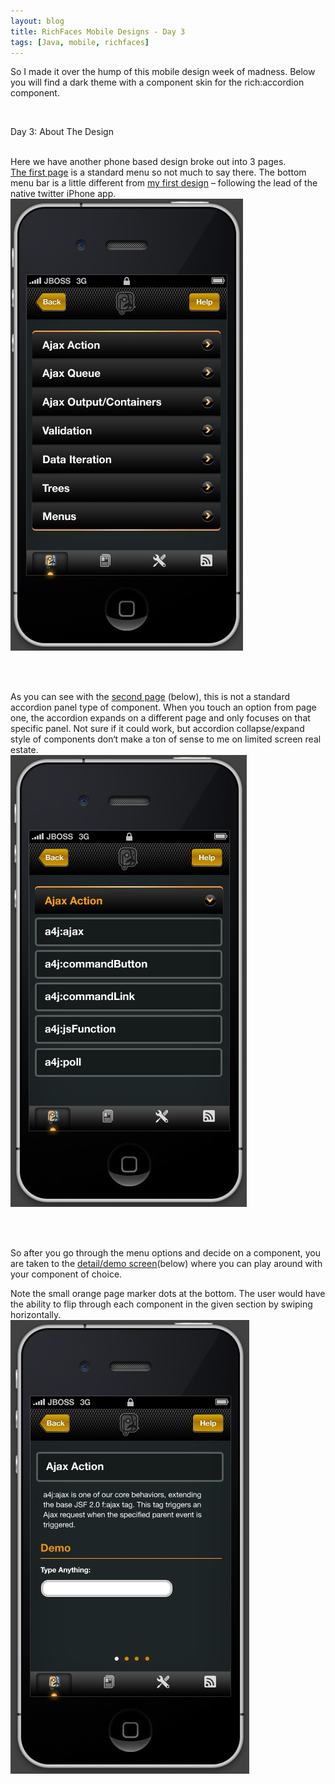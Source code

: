 ```yaml
---
layout: blog
title: RichFaces Mobile Designs - Day 3
tags: [Java, mobile, richfaces]
---
```


<p><p>So I made it over the hump of this mobile design week of madness. Below you will find a dark theme with a component skin for the rich:accordion component.</p><p><br /> 
<p class="pTitle">Day 3: About The Design</p><br /> 
Here we have another phone based design broke out into 3 pages.<br /> 
<a href="/images/jroller/rf.phone.day3.page1.JPG">The first page</a> is a standard menu so not much to say there. The bottom menu bar is a little different from <a href="http://www.wesleyhales.com/entry/going_mobile_with_richfaces_we">my first design</a> &#8211; following the lead of the native twitter iPhone app.<br /> 
<a href="/images/jroller/rf.phone.day3.page1.JPG"><img alt="RichFace Mobile Skin1" src="/images/jroller/rf.phone.day3.page1.JPG"/></a><br /> 
</p><br /> 
<p><br /> 
As you can see with the <a href="/images/jroller/rf.phone.day3.page2.JPG">second page</a> (below), this is not a standard accordion panel type of component. When you touch an option from page one, the accordion expands on a different page and only focuses on that specific panel. Not sure if it could work, but accordion collapse/expand style of components don&#8216;t make a ton of sense to me on limited screen real estate.<br /> 
<a href="/images/jroller/rf.phone.day3.page2.JPG"><img style="margin:0 7px 0 0;" alt="RichFace Mobile Skin1" src="/images/jroller/rf.phone.day3.page2.JPG"/></a><br /> 
</p><br /> 
<p><br /> 
So after you go through the menu options and decide on a component, you are taken to the <a href="/images/jroller/rf.phone.day3.page3.JPG">detail/demo screen</a>(below) where you can play around with your component of choice.</p> 

<p>Note the small orange page marker dots at the bottom. The user would have the ability to flip through each component in the given section by swiping horizontally.<br /> 
<a href="/images/jroller/rf.phone.day3.page3.JPG"><img style="margin:0 7px 0 0;" alt="RichFace Mobile Skin1" src="/images/jroller/rf.phone.day3.page3.JPG"/></a><br /> 
<br/><br/><br/><br /> 
</p></p>
